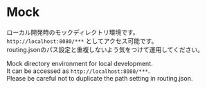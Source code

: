 # Mock

ローカル開発時のモックディレクトリ環境です。  
`http://localhost:8080/***` としてアクセス可能です。  
routing.jsonのパス設定と重複しないよう気をつけて運用してください。  

Mock directory environment for local development.  
It can be accessed as `http://localhost:8080/***`.  
Please be careful not to duplicate the path setting in routing.json.  
